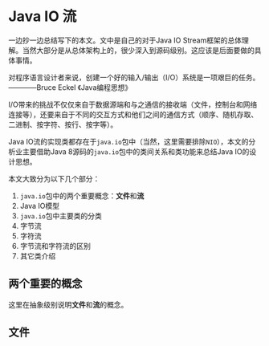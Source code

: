 # Java IO 流
一边抄一边总结写下的本文。文中是自己的对于Java IO Stream框架的总体理解。当然大部分是从总体架构上的，很少深入到源码级别。这应该是后面要做的具体事情。

对程序语言设计者来说，创建一个好的输入/输出（I/O）系统是一项艰巨的任务。————Bruce Eckel 《Java编程思想》

I/O带来的挑战不仅仅来自于数据源端和与之通信的接收端（文件，控制台和网络连接等），还要来自于不同的交互方式和他们之间的通信方式（顺序、随机存取、二进制、按字符、按行、按字等）。

Java IO流的实现类都存在于`java.io`包中（当然，这里需要排除`NIO`），本文的分析业主要借助Java 8源码的`java.io`包中的类间关系和类功能来总结Java IO的设计思想。

本文大致分为以下几个部分：

1. `java.io`包中的两个重要概念：**文件**和**流**
2. Java IO模型
3. `java.io`包中主要类的分类
4. 字节流
5. 字符流
6. 字节流和字符流的区别
7. 其它类介绍


## 两个重要的概念
这里在抽象级别说明**文件**和**流**的概念。

## 文件
